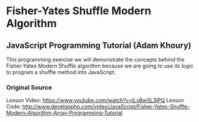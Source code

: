# Fisher-Yates Shuffle Modern Algorithm
## JavaScript Programming Tutorial (Adam Khoury)

This programming exercise we will demonstrate the concepts behind the Fisher-Yates Modern Shuffle algorithm because we are going to use its logic to program a shuffle method into JavaScript.

### Original Source
Lesson Video: https://www.youtube.com/watch?v=tLxBwSL3lPQ
Lesson Code: http://www.developphp.com/video/JavaScript/Fisher-Yates-Shuffle-Modern-Algorithm-Array-Programming-Tutorial